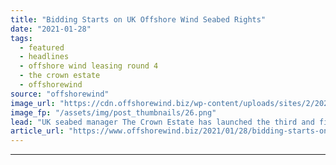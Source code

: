 ```yaml
---
title: "Bidding Starts on UK Offshore Wind Seabed Rights"
date: "2021-01-28"
tags: 
  - featured
  - headlines
  - offshore wind leasing round 4
  - the crown estate
  - offshorewind
source: "offshorewind"
image_url: "https://cdn.offshorewind.biz/wp-content/uploads/sites/2/2021/01/28154010/UK-Offshore-Wind-Leasing-Round-4-Tender-Enters-Final-Stage.png"
image_fp: "/assets/img/post_thumbnails/26.png"
lead: "UK seabed manager The Crown Estate has launched the third and final stage in"
article_url: "https://www.offshorewind.biz/2021/01/28/bidding-starts-on-uk-offshore-wind-seabed-rights/"
---
```


---
